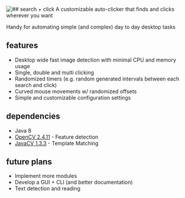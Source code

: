 ![## search + click](https://i.imgur.com/VnXq5gz.png)
A customizable auto-clicker that finds and clicks wherever you want

Handy for automating simple (and complex) day to day desktop tasks

## features
* Desktop wide fast image detection with minimal CPU and memory usage
* Single, double and multi clicking
* Randomized timers (e.g. random generated intervals between each search and click)
* Curved mouse movements w/ randomized offsets
* Simple and customizable configuration settings

## dependencies
* Java 8
* [OpenCV 2.4.11](https://opencv.org/) - Feature detection
* [JavaCV 1.3.3](https://github.com/bytedeco/javacv) - Template Matching

## future plans
* Implement more modules
* Develop a GUI + CLI (and better documentation)
* Text detection and reading
